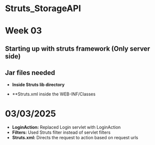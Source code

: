 # Struts_StorageAPI

# Week 03

## Starting up with struts framework (Only server side)

## Jar files needed 

- **Inside Struts lib directory**

- **Struts.xml inside the WEB-INF/Classes

# 03/03/2025

- **LoginAction:** Replaced Login servlet with LoginAction 
- **Filters:** Used Struts filter instead of servlet filters
- **Struts.xml:** Directs the request to action based on request urls 